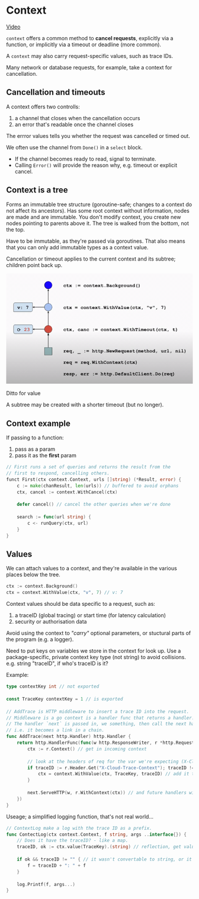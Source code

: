 # Context

[Video](https://www.youtube.com/watch?v=0x_oUlxzw5A&list=PLoILbKo9rG3skRCj37Kn5Zj803hhiuRK6&index=25)

`context` offers a common method to **cancel requests**, explicitly via a function, or implicitly via a timeout or deadline (more common).

A `context` may also carry request-specific values, such as trace IDs.

Many network or database requests, for example, take a context for cancellation.

## Cancellation and timeouts

A context offers two controlls:
1. a channel that closes when the cancellation occurs
2. an error that's readable once the channel closes

The errror values tells you whether the request was cancelled or timed out.

We often use the channel from `Done()` in a `select` block.
- If the channel becomes ready to read, signal to terminate.
- Calling `Error()` will provide the reason why, e.g. timeout or explicit cancel.

## Context is a tree

Forms an immutable tree structure (goroutine-safe; changes to a context do not affect its ancestors). Has some root context without information, nodes are made and are immutable. You don't modify context, you create new nodes pointing to parents above it. The tree is walked from the bottom, not the top.

Have to be immutable, as they're passed via goroutines.
That also means that you can only add immutable types as a context value. 

Cancellation or timeout applies to the current context and its subtree; children point back up.

![Alt text](image.png)

Ditto for value

A subtree may be created with a shorter timeout (but no longer).

## Context example

If passing to a function:
1. pass as a param
2. pass it as the **first** param

```go
// First runs a set of queries and returns the result from the
// first to respond, cancelling others.
funct First(ctx context.Context, urls []string) (*Result, error) {
    c := make(chanResult, len(urls)) // buffered to avoid orphans
    ctx, cancel := context.WithCancel(ctx)

    defer cancel() // cancel the other queries when we're done

    search := func(url string) {
        c <- runQuery(ctx, url)
    }
}
```

## Values

We can attach values to a context, and they're available in the various places below the tree.
```go
ctx := context.Background()
ctx = context.WithValue(ctx, "v", 7) // v: 7
```

Context values should be data specific to a request, such as:
1. a traceID (global tracing) or start time (for latency calculation)
2. security or authorisation data

Avoid using the context to *"carry"* optional parameters, or stuctural parts of the program (e.g. a logger).

Need to put keys on variables we store in the context for look up.
Use a package-specific, private context key type (not string) to avoid collisions.
e.g. string "traceID", if who's traceID is it?

Example:
```go
type contextKey int // not exported

const TraceKey contextKey = 1 // is exported

// AddTrace is HTTP middleware to insert a trace ID into the request.
// Middleware is a go context is a handler func that returns a handler.
// The handler `next` is passed in, we something, then call the next handler.
// i.e. it becomes a link in a chain.
func AddTrace(next http.Handler) http.Handler {
    return http.HandlerFunc(func(w http.ResponseWriter, r *http.Request){
        ctx := r.Context() // get in incoming context

        // look at the headers of req for the var we're expecting (X-Cloud-Trace-Context), and confirm it's there and not empty
        if traceID := r.Header.Get("X-Cloud-Trace-Context"); traceID != "" {
            ctx = context.WithValue(ctx, TraceKey, traceID) // add it to the req
        }

        next.ServeHTTP(w, r.WithContext(ctx)) // and future handlers will have the var
    })
}
```
Useage; a simplified logging function, that's not real world...
```go
// ContextLog make a log with the trace ID as a prefix.
func ContectLog(ctx context.Context, f string, args ..interface{}) {
    // Does it have the traceID? - like a map.
    traceID, ok := ctx.value(TraceKey).(string) // reflection, get value out of the "map", and try to make it be a string. - the ok means it worked.

    if ok && traceID != "" { // it wasn't convertable to string, or it's empty
        f = traceID + ": " + f
    }

    log.Printf(f, args...)
}

```
